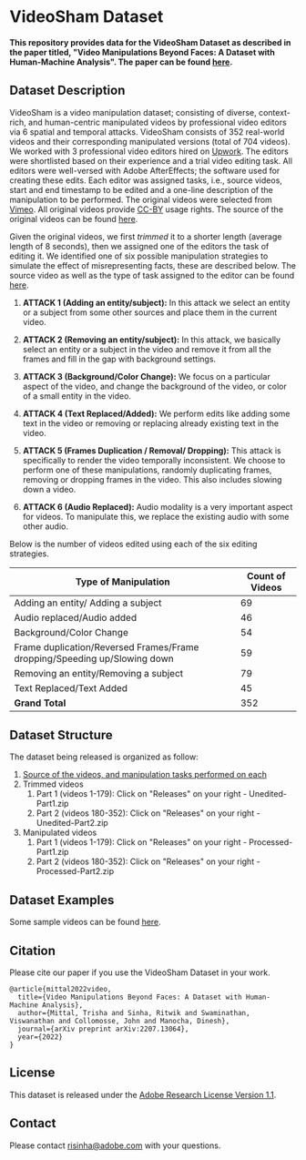 # VideoSham Dataset

#### This repository provides data for the VideoSham Dataset as described in the paper titled, "Video Manipulations Beyond Faces: A Dataset with Human-Machine Analysis". The paper can be found <a href="https://arxiv.org/abs/2207.13064">here</a>.

## Dataset Description
VideoSham is a video manipulation dataset; consisting of diverse, context-rich, and human-centric manipulated videos by professional video editors via 6 spatial and temporal attacks. VideoSham consists of 352 real-world videos and their corresponding manipulated versions (total of 704 videos). We worked with 3 professional video editors hired on <a href="www.upwork.com">Upwork</a>. The editors were shortlisted based on their experience and a trial video editing task. All editors were well-versed with Adobe AfterEffects; the software used for creating these edits. Each editor was assigned tasks, i.e., source videos, start and end timestamp to be edited and a one-line description of the manipulation to be performed. The original videos were selected from <a href="www.vimeo.com">Vimeo</a>. All original videos provide <a href="https://creativecommons.org/licenses/by/4.0/">CC-BY</a> usage rights. The source of the original videos can be found [here](VideoSourceandEdits.csv). 

Given the original videos, we first *trimmed* it to a shorter length (average length of 8 seconds), then we assigned one of the editors the task of editing it. We identified one of six possible manipulation strategies to simulate the effect of misrepresenting facts, these are described below. The source video as well as the type of task assigned to the editor can be found [here](VideoSourceandEdits.csv).  


1. **ATTACK 1 (Adding an entity/subject):** In this attack we select an entity or a subject from some other sources and place them in the current video.

2. **ATTACK 2 (Removing an entity/subject):** In this attack, we basically select an entity or a subject in the video and remove it from all the frames and fill in the gap with background settings.

3. **ATTACK 3 (Background/Color Change):** We focus on a particular aspect of the video, and change the background of the video, or color of a small entity in the video. 

4. **ATTACK 4 (Text Replaced/Added):** We perform edits like adding some text in the video or removing or replacing already existing text in the video. 

5. **ATTACK 5 (Frames Duplication / Removal/ Dropping):** This attack is specifically to render the video temporally inconsistent. We choose to perform one of these manipulations, randomly duplicating frames, removing or dropping frames in the video. This also includes slowing down a video. 

6. **ATTACK 6 (Audio Replaced):** Audio modality is a very important aspect for videos. To manipulate this, we replace the existing audio with some other audio. 

Below is the number of videos edited using each of the six editing strategies. 

| **Type of Manipulation**                                                    | Count of Videos |
|-----------------------------------------------------------------------------|-----------------|
| Adding an entity/ Adding a subject                                          |              69 |
| Audio replaced/Audio added                                                  |              46 |
| Background/Color Change                                                     |              54 |
| Frame duplication/Reversed Frames/Frame dropping/Speeding up/Slowing down   |              59 |
| Removing an entity/Removing a subject                                       |              79 |
| Text Replaced/Text Added                                                    |              45 |
| **Grand Total**                                                             |             352 |


## Dataset Structure

The dataset being released is organized as follow:

1. [Source of the videos, and manipulation tasks performed on each](VideoSourceandEdits.csv)
2. Trimmed videos
   1. Part 1 (videos 1-179): Click on "Releases" on your right - Unedited-Part1.zip
   2. Part 2 (videos 180-352): Click on "Releases" on your right - Unedited-Part2.zip
3. Manipulated videos
   1. Part 1 (videos 1-179): Click on "Releases" on your right - Processed-Part1.zip
   2. Part 2 (videos 180-352): Click on "Releases" on your right - Processed-Part2.zip


## Dataset Examples
Some sample videos can be found [here](images/VideoShamExamples.pptx).

## Citation
Please cite our paper if you use the VideoSham Dataset in your work.
```
@article{mittal2022video,
  title={Video Manipulations Beyond Faces: A Dataset with Human-Machine Analysis},
  author={Mittal, Trisha and Sinha, Ritwik and Swaminathan, Viswanathan and Collomosse, John and Manocha, Dinesh},
  journal={arXiv preprint arXiv:2207.13064},
  year={2022}
}
```

## License

This dataset is released under the [Adobe Research License Version 1.1](AdobeResearchLicensev1.1a.txt). 

## Contact

Please contact risinha@adobe.com with your questions. 
